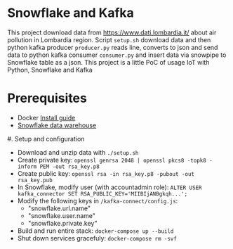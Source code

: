 # Snowflake and Kafka

This project download data from https://www.dati.lombardia.it/ about air pollution in Lombardia region.
Script `setup.sh` download data and then python kafka producer `producer.py` reads line, converts to json and send
data to python kafka consumer `consumer.py` and insert data via snowpipe to Snowflake table as a json.
This project is a little PoC of usage IoT with Python, Snowflake and Kafka



# Prerequisites
  - Docker [Install guide](https://docs.docker.com/get-docker/)
  - [Snowflake data warehouse](https://www.snowflake.com/)

#. Setup and configuration
  - Download and unzip data with `./setup.sh`
  - Create private key:
  `openssl genrsa 2048 | openssl pkcs8 -topk8 -inform PEM -out rsa_key.p8`
  - Create public key:
  `openssl rsa -in rsa_key.p8 -pubout -out rsa_key.pub`
  - In Snowflake, modify user (with accountadmin role):
  `ALTER USER kafka_connector SET RSA_PUBLIC_KEY='MIIBIjANBgkqh...';`
  - Modify the following keys in `/kafka-connect/config.js`:
      - "snowflake.url.name"
      - "snowflake.user.name"
      - "snowflake.private.key"
  - Build and run entire stack: `docker-compose up --build`
  - Shut down services gracefuly: `docker-compose rm -svf`
